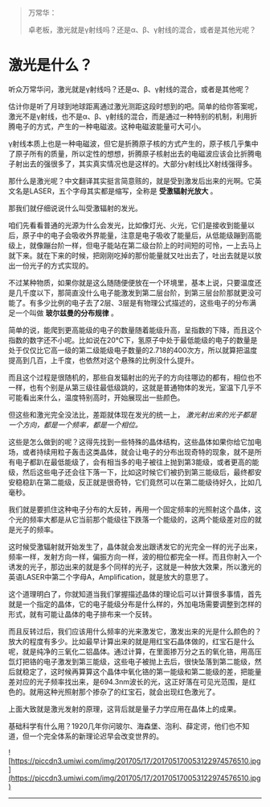 > 万常华：
> 
> 卓老板，激光就是γ射线吗？还是α、β、γ射线的混合，或者是其他光呢？

# 激光是什么？

听众万常华问，激光就是γ射线吗？还是α、β、γ射线的混合，或者是其他呢？

估计你是听了月球到地球距离通过激光测距这段时想到的吧。简单的给你答案呢，激光不是γ射线，也不是α、β、γ射线的混合，而是通过一种特别的机制，利用折腾电子的方式，产生的一种电磁波。这种电磁波能量可大可小。

γ射线本质上也是一种电磁波，但它是折腾原子核的方式产生的，原子核几乎集中了原子所有的质量，所以定性的想想，折腾原子核射出去的电磁波应该会比折腾电子射出去的强很多了，其实真实情况也是这样的。大部分γ射线比X射线强得多。

那什么是激光呢？中文翻译其实挺言简意赅的，就是受到激发后出来的光啊。它英文名是LASER，五个字母其实都是缩写，全称是 **受激辐射光放大** 。

那我们就仔细说说什么叫受激辐射的发光。

咱们先看看普通的光源为什么会发光，比如像灯光、火光，它们是接收到能量以后，原子中的电子会吸收外界能量，注意是电子吸收了能量后，从低能级蹦到高能级上，就像蹦台阶一样，但电子能站在第二级台阶上的时间短的可怜，一上去马上就下来。就在下来的时候，把刚刚吃掉的那份能量就又吐出去了，吐出去就是以放出一份光子的方式实现的。

不过某种物质，如果你就是这么随随便便放在一个环境里，基本上说，只要温度还是几千度以下，那简直没什么电子能激发到第二层台阶，到第三层台阶那就更没可能了。有多少比例的电子去了2层、3层是有物理公式描述的，这些电子的分布满足一个叫做 **玻尔兹曼的分布规律** 。

简单的说，能爬到更高能级的电子的数量随着能级升高，呈指数的下降，而且这个指数的数字还不小呢。比如说在20℃下，氢原子中处于最低能级的电子的数量是处于仅仅比它高一级的第二级能级电子数量的2.718的400次方，所以就算把温度提高到几百，上千度，也依然对这个悬殊的比例没什么提升。

而且这个过程是很随机的，那些自发辐射出的光子的方向往哪边的都有，相位也不一样，也有个别是从第三级往最低级跳的，这就是普通物体的发光，室温下几乎不可能看出来什么，温度特别高时，开始展现出一些颜色。

但这些和激光完全没法比，差距就体现在发光的统一上， *激光射出来的光子都是一个方向，都是一个频率，都是一个相位。*

这些是怎么做到的呢？这得先找到一些特殊的晶体结构，这些晶体如果你给它加电场，或者持续用粒子轰击这类晶体，就会让电子的分布出现奇特的现象，就不是所有电子都趴在最低能级了，会有相当多的电子被往上抛到第3能级，或者更高的能级，然后这些电子还会往下落一下，比如这时候它们被扔到第三能级后，最终都安安稳稳趴在第二能级，反正就是很奇特，它们竟然可以在第二能级待好久，比如几毫秒。

我们就是要抓住这种电子分布的大反转，再用一个固定频率的光照射这个晶体，这个光的频率大都是从它当前那个能级往下跌落一个能级的，这两个能级差对应的就是光子的频率。

这时候受激辐射就开始发生了，晶体就会发出跟诱发它的光完全一样的光子出来，频率一样，发射方向一样，偏振方向一样，波的相位都完全一样。而且你射入一个诱发的光子，那边出来的就是多个同样的光子，这就是一种放大效果，所以激光的英语LASER中第二个字母A，Amplification，就是放大的意思了。

这个道理明白了，你就知道当我们掌握描述晶体的理论后可以计算很多事情，首先就是一个指定的晶体，它的电子能级分布是什么样的，外加电场需要调整到怎样的形式，就有可能让晶体的电子排布来一个反转。

而且反转过后，我们应该用什么频率的光来激发它，激发出来的光是什么颜色的？放大的程度有多少。比如最早计算出来的就是用红宝石晶体做的，红宝石是什么呢，就是纯净的三氧化二铝晶体。通过计算，在里面掺万分之五的氧化铬，用高压氙灯把铬的电子激发到第三能级，这些电子被抛上去后，很快坠落到第二能级，然后就稳定了，这时候再算算这个晶体中氧化铬的第一能级和第二能级的差，把能量差对应的光子频率找出来，是694.3nm波长的光，这正好落在可见光范围，是红色的。就用这种光照射那个掺杂了的红宝石，就会出现红色激光了。

上面大致就是激光发射的原理，这背后就是量子力学应用在晶体上的成果。

基础科学有什么用？1920几年你问玻尔、海森堡、泡利、薛定谔，他们也不知道，但一个完全体系的新理论迟早会改变世界的。

![https://piccdn3.umiwi.com/img/201705/17/201705170053122974576510.jpg](https://piccdn3.umiwi.com/img/201705/17/201705170053122974576510.jpg)

---
